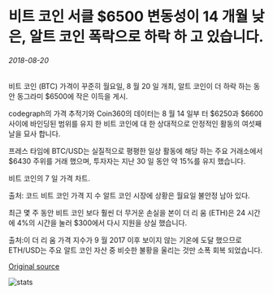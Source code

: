 # 비트 코인 서클 $6500 변동성이 14 개월 낮은, 알트 코인 폭락으로 하락 하 고 있습니다.

###### 2018-08-20

비트 코인 (BTC) 가격이 꾸준히 월요일, 8 월 20 일 개최, 알트 코인이 더 하락 하는 동안 동그라미 $6500에 작은 이득을 게시.

codegraph의 가격 추적기와 Coin360의 데이터는 8 월 14 일부 터 $6250과 $6600 사이에 바인딩된 범위를 유지 한 비트 코인에 대 한 상대적으로 안정적인 활동의 여섯째 날을 묘사 합니다.

프레스 타임에 BTC/USD는 실질적으로 평평한 일상 활동에 해당 하는 주요 거래소에서 $6430 주위를 거래 했으며, 투자자는 지난 30 일 동안 약 15%를 유지 했습니다.

비트 코인의 7 일 가격 차트.

출처: 코드 비트 코인 가격 지 수 알트 코인 시장에 상황은 월요일 불안정 남아 있다.

최근 몇 주 동안 비트 코인 보다 훨씬 더 무거운 손실을 본이 더 리 움 (ETH)은 24 시간에 4%의 시간을 눌러 $300에서 다시 지원을 상실 했습니다.

출처:이 더 리 움 가격 지수가 9 월 2017 이후 보이지 않는 기온에 도달 했으므로 ETH/USD는 주요 알트 코인 자산 중 비슷한 불황을 울리는 것만 소폭 회복 되었습니다.

[Original source](https://cointelegraph.com/news/bitcoin-circles-6500-as-volatility-drops-to-14-month-low-altcoins-slump)

![stats](https://c.statcounter.com/11760860/0/a89fa40b/1/ "stats")